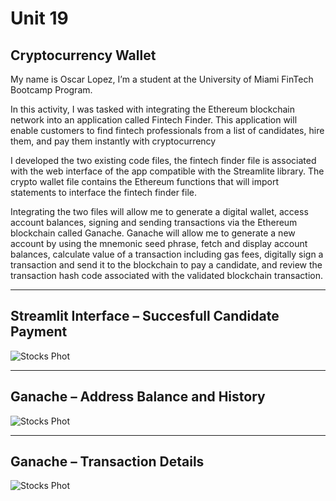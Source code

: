 # Unit 19

## Cryptocurrency Wallet

My name is Oscar Lopez, I’m a student at the University of Miami FinTech Bootcamp Program.

In this activity, I was tasked with integrating the Ethereum blockchain network into an application called Fintech Finder. This application will enable customers to find fintech professionals from a list of candidates, hire them, and pay them instantly with cryptocurrency 

I developed the two existing code files, the fintech finder file is associated with the web interface of the app compatible with the Streamlite library. The crypto wallet file contains the Ethereum functions that will import statements to interface the fintech finder file.

Integrating the two files will allow me to generate a digital wallet, access account balances, signing and sending transactions via the Ethereum blockchain called Ganache. Ganache will allow me to generate a new account by using the mnemonic seed phrase, fetch and display account balances, calculate value of a transaction including gas fees, digitally sign a transaction and send it to the blockchain to pay a candidate, and review the transaction hash code associated with the validated blockchain transaction.


-----------------------------------------------------------------------------------------------------------------------------------------------------------

## Streamlit Interface – Succesfull Candidate Payment
![Stocks Phot](https://github.com/Maurolp15/Unit_19_Cryptocurrency_Wallet/blob/main/Screenshots/Screenshot_1.png?raw=true)

-----------------------------------------------------------------------------------------------------------------------------------------------------------

## Ganache – Address Balance and History
![Stocks Phot]()


-----------------------------------------------------------------------------------------------------------------------------------------------------------

## Ganache – Transaction Details
![Stocks Phot]()
